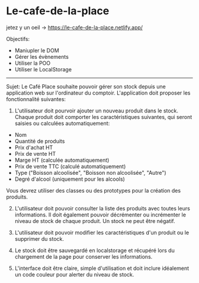 # Le-cafe-de-la-place

jetez y un oeil -> https://le-cafe-de-la-place.netlify.app/

Objectifs:
 - Maniupler le DOM
 - Gérer les évènements
 - Utiliser la POO
 - Utiliser le LocalStorage

  --------------------------------------------------------------------------------------------------------------------------------------------------------------
Sujet: 
Le Café Place souhaite pouvoir gérer son stock depuis une application web sur l'ordinateur du comptoir. L'application doit proposer les fonctionnalité suivantes:

1. L'utilisateur doit pourvoir ajouter un nouveau produit dans le stock. Chaque produit doit comporter les caractéristiques suivantes, qui seront saisies ou calculées automatiquement:
- Nom
- Quantité de produits
- Prix d'achat HT
- Prix de vente HT
- Marge HT (calculée automatiquement)
- Prix de vente TTC (calculé automatiquement)
- Type ("Boisson alcoolisée", "Boisson non alcoolisée", "Autre")
- Degré d'alcool (uniquement pour les alcools)

Vous devrez utiliser des classes ou des prototypes pour la création des produits.

2. L'utilisateur doit pouvoir consulter la liste des produits avec toutes leurs informations. Il doit également pouvoir décrémenter ou incrémenter le niveau de stock de chaque produit. Un stock ne peut être négatif.

3. L'utilisateur doit pouvoir modifier les caractéristiques d'un produit ou le supprimer du stock.

4. Le stock doit être sauvegardé en localstorage et récupéré lors du chargement de la page pour conserver les informations.

5. L'interface doit être claire, simple d'utilisation et doit inclure idéalement un code couleur pour alerter du niveau de stock.
